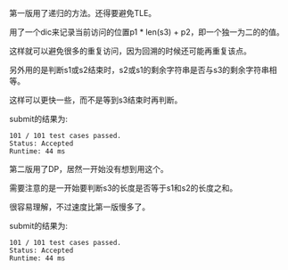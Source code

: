 第一版用了递归的方法。还得要避免TLE。

用了一个dic来记录当前访问的位置p1 * len(s3) + p2，即一个独一为二的的值。

这样就可以避免很多的重复访问，因为回溯的时候还可能再重复该点。

另外用的是判断s1或s2结束时，s2或s1的剩余字符串是否与s3的剩余字符串相等。

这样可以更快一些，而不是等到s3结束时再判断。

submit的结果为:
```
101 / 101 test cases passed.
Status: Accepted
Runtime: 44 ms
```

第二版用了DP，居然一开始没有想到用这个。

需要注意的是一开始要判断s3的长度是否等于s1和s2的长度之和。

很容易理解，不过速度比第一版慢多了。

submit的结果为:
```
101 / 101 test cases passed.
Status: Accepted
Runtime: 44 ms
```
